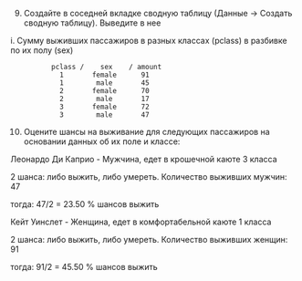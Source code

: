9. Создайте в соседней вкладке сводную таблицу (Данные -> Создать сводную таблицу). Выведите в нее

i. Сумму выживших пассажиров в разных классах (pclass) в разбивке по их полу (sex)

              pclass /    sex    / amount
                1       female      91
                1        male       45
                2       female      70
                2        male       17
                3       female      72
                3        male       47
                
10. Оцените шансы на выживание для следующих пассажиров на основании данных об их поле и классе:

Леонардо Ди Каприо - Мужчина, едет в крошечной каюте 3 класса

2 шанса: либо выжить, либо умереть. Количество выживших мужчин: 47

тогда: 47/2 = 23.50 % шансов выжить

Кейт Уинслет - Женщина, едет в комфортабельной каюте 1 класса
              
2 шанса: либо выжить, либо умереть. Количество выживших женщин: 91  

тогда: 91/2 = 45.50 % шансов выжить
